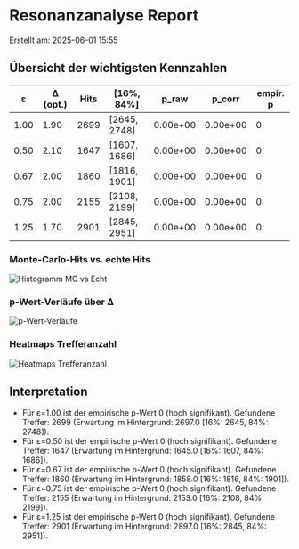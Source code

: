 # Resonanzanalyse Report
Erstellt am: 2025-06-01 15:55

## Übersicht der wichtigsten Kennzahlen

| ε | Δ (opt.) | Hits | [16%, 84%] | p_raw | p_corr | empir. p |
|---|---------|------|------------|-------|--------|----------|
| 1.00 | 1.90 | 2699 | [2645, 2748] | 0.00e+00 | 0.00e+00 | 0 |
| 0.50 | 2.10 | 1647 | [1607, 1686] | 0.00e+00 | 0.00e+00 | 0 |
| 0.67 | 2.00 | 1860 | [1816, 1901] | 0.00e+00 | 0.00e+00 | 0 |
| 0.75 | 2.00 | 2155 | [2108, 2199] | 0.00e+00 | 0.00e+00 | 0 |
| 1.25 | 1.70 | 2901 | [2845, 2951] | 0.00e+00 | 0.00e+00 | 0 |


### Monte-Carlo-Hits vs. echte Hits
![Histogramm MC vs Echt](report_out\figures\hist_mc_vs_real_hits.png)

### p-Wert-Verläufe über Δ
![p-Wert-Verläufe](report_out\figures\pvalue_curves.png)

### Heatmaps Trefferanzahl
![Heatmaps Trefferanzahl](report_out\figures\heatmaps_hits.png)

## Interpretation

- Für ε=1.00 ist der empirische p-Wert 0 (hoch signifikant). Gefundene Treffer: 2699 (Erwartung im Hintergrund: 2697.0 [16%: 2645, 84%: 2748]).
- Für ε=0.50 ist der empirische p-Wert 0 (hoch signifikant). Gefundene Treffer: 1647 (Erwartung im Hintergrund: 1645.0 [16%: 1607, 84%: 1686]).
- Für ε=0.67 ist der empirische p-Wert 0 (hoch signifikant). Gefundene Treffer: 1860 (Erwartung im Hintergrund: 1858.0 [16%: 1816, 84%: 1901]).
- Für ε=0.75 ist der empirische p-Wert 0 (hoch signifikant). Gefundene Treffer: 2155 (Erwartung im Hintergrund: 2153.0 [16%: 2108, 84%: 2199]).
- Für ε=1.25 ist der empirische p-Wert 0 (hoch signifikant). Gefundene Treffer: 2901 (Erwartung im Hintergrund: 2897.0 [16%: 2845, 84%: 2951]).